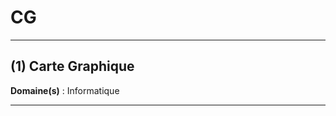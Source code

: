 # CG

--------------------

## (1) Carte Graphique

**Domaine(s)** : Informatique

--------------------